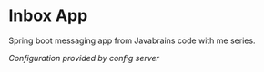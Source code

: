 
# Inbox App
Spring boot messaging app from Javabrains code with me series.  

_Configuration provided by config server_  
